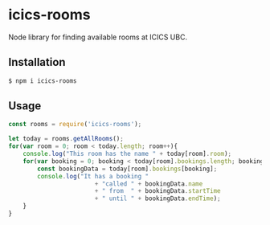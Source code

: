 # icics-rooms
Node library for finding available rooms at ICICS UBC.


## Installation 
```sh
$ npm i icics-rooms
```

## Usage
```javascript
const rooms = require('icics-rooms');

let today = rooms.getAllRooms();
for(var room = 0; room < today.length; room++){
	console.log("This room has the name " + today[room].room);
	for(var booking = 0; booking < today[room].bookings.length; booking++){
		const bookingData = today[room].bookings[booking];
		console.log("It has a booking " 
						+ "called " + bookingData.name 
						+ " from  " + bookingData.startTime 
						+ " until " + bookingData.endTime);
	}
}
```
